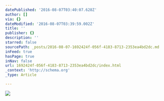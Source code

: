 ```yaml
---
datePublished: '2016-08-07T03:40:07.628Z'
author: []
via: {}
dateModified: '2016-08-07T03:39:59.002Z'
title: ''
publisher: {}
description: ''
starred: false
sourcePath: _posts/2016-08-07-1692424f-056f-4183-8713-2353ea4bd2dc.md
inFeed: true
hasPage: true
inNav: false
url: 1692424f-056f-4183-8713-2353ea4bd2dc/index.html
_context: 'http://schema.org'
_type: Article

---
```

![](https://the-grid-user-content.s3-us-west-2.amazonaws.com/4444eaf3-2ab9-4681-af26-1f30e0df0112.jpg)